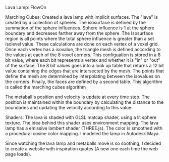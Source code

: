 Lava Lamp: FlowOn

Marching Cubes:
Created a lava lamp with implicit surfaces. The "lava" is created by a collection of spheres. The isosurface is defined by the summation of the sphere influences. Sphere influence is 1 at the sphere boundary and decreases farther away from the sphere. The Isosurface region is all points where the total sphere influence is greater than a set isolevel value. These calculations are done on each vertex of a voxel grid. Once each vertex has a isovalue, the triangle mesh is defined according to the values at each of the 8 voxel corners. This configuation is stored in a 8 bit value, where each bit represents a vertex and whether it is "in" or "out" of the surface. The 8 bit values goes into a look up table that returns a 12 bit value containing the edges that are intersected by the mesh. The points that define the mesh are determined by interpolating between the isovalues on the corners. Finally, the faces are defined by a second table. This algorithm is called the marching cubes algorithm 

The metaball's position and velocity is update at every time step. The position is maintained within the boundary by calculating the distance to the boundaries and updating the velocity according to this value. 

Shaders:
The lava is shaded with GLSL matcap shader, using a lit sphere texture. The idea behind this shader uses environment mapping. The lava lamp has a emissive lambert shader (THREE.js). The color is smoothed with a procedural cosine color mapping. I modeled the lamp in Autodesk Maya. 

Since watching the lava lamp and metaballs move is so soothing, I decided to create a website with inspiration quotes (A new one each time the web page loads). 